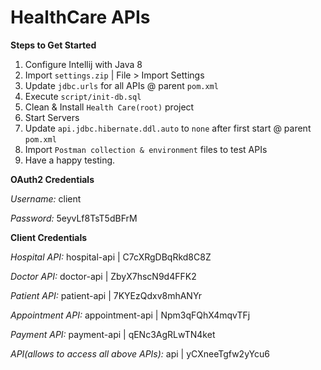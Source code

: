 # HealthCare APIs

**Steps to Get Started**
1. Configure Intellij with Java 8
2. Import `settings.zip` | File > Import Settings
3. Update `jdbc.urls` for all APIs @ parent `pom.xml`
4. Execute `script/init-db.sql`
5. Clean & Install `Health Care(root)` project
6. Start Servers
7. Update `api.jdbc.hibernate.ddl.auto` to `none` after first start @ parent `pom.xml`
8. Import `Postman collection & environment` files to test APIs
9. Have a happy testing.

**OAuth2 Credentials**

*Username:* client

*Password:* 5eyvLf8TsT5dBFrM

**Client Credentials**

*Hospital API:* hospital-api | C7cXRgDBqRkd8C8Z

*Doctor API:* doctor-api | ZbyX7hscN9d4FFK2

*Patient API:* patient-api | 7KYEzQdxv8mhANYr

*Appointment API:* appointment-api | Npm3qFQhX4mqvTFj

*Payment API:* payment-api | qENc3AgRLwTN4ket

*API(allows to access all above APIs):* api | yCXneeTgfw2yYcu6
